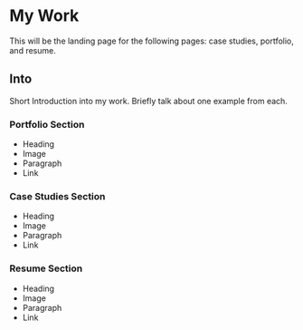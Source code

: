 # My Work
This will be the landing page for the following pages: case studies, portfolio, and resume.

## Into
Short Introduction into my work. Briefly talk about one example from each.

### Portfolio Section
- Heading
- Image
- Paragraph
- Link

### Case Studies Section
- Heading
- Image
- Paragraph
- Link

### Resume Section
- Heading
- Image
- Paragraph
- Link